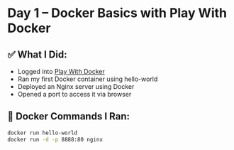 # Day 1 – Docker Basics with Play With Docker

## ✅ What I Did:
- Logged into [Play With Docker](https://labs.play-with-docker.com/)
- Ran my first Docker container using hello-world
- Deployed an Nginx server using Docker
- Opened a port to access it via browser

## 🔧 Docker Commands I Ran:
```bash
docker run hello-world
docker run -d -p 8888:80 nginx
